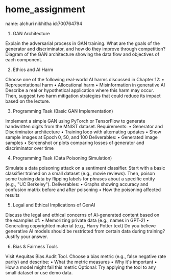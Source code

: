 
# home_assignment
name: alchuri  nikhitha
id:700764794

1. GAN Architecture

Explain the adversarial process in GAN training. What are the goals of the generator and discriminator, and how do they improve through competition? Diagram of the GAN architecture showing the data flow and objectives of each component.




2. Ethics and AI Harm

Choose one of the following real-world AI harms discussed in Chapter 12:
•	Representational harm
•	Allocational harm
•	Misinformation in generative AI
Describe a real or hypothetical application where this harm may occur. Then, suggest two harm mitigation strategies that could reduce its impact based on the lecture.











3. Programming Task (Basic GAN Implementation)

Implement a simple GAN using PyTorch or TensorFlow to generate handwritten digits from the MNIST dataset.
Requirements:
•	Generator and Discriminator architecture
•	Training loop with alternating updates
•	Show sample images at Epoch 0, 50, and 100
Deliverables:
•	Generated image samples
•	Screenshot or plots comparing losses of generator and discriminator over time











4. Programming Task (Data Poisoning Simulation)

Simulate a data poisoning attack on a sentiment classifier.
Start with a basic classifier trained on a small dataset (e.g., movie reviews). Then, poison some training data by flipping labels for phrases about a specific entity (e.g., "UC Berkeley").
Deliverables:
•	Graphs showing accuracy and confusion matrix before and after poisoning
•	How the poisoning affected results








5. Legal and Ethical Implications of GenAI

Discuss the legal and ethical concerns of AI-generated content based on the examples of:
•	Memorizing private data (e.g., names in GPT-2)
•	Generating copyrighted material (e.g., Harry Potter text)
Do you believe generative AI models should be restricted from certain data during training? Justify your answer.










6. Bias & Fairness Tools

Visit Aequitas Bias Audit Tool.
Choose a bias metric (e.g., false negative rate parity) and describe:
•	What the metric measures
•	Why it's important
•	How a model might fail this metric
Optional: Try applying the tool to any small dataset or use demo data.

